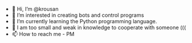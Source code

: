 - 👋 Hi, I’m @krousan
- 👀 I’m interested in creating bots and control programs
- 🌱 I’m currently learning the Python programming language.
- 💞️ I am too small and weak in knowledge to cooperate with someone (((
- 📫 How to reach me - PM

<!---
krousan/krousan is a ✨ special ✨ repository because its `README.md` (this file) appears on your GitHub profile.
You can click the Preview link to take a look at your changes.
--->

